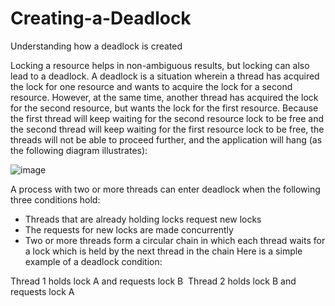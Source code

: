 # Creating-a-Deadlock

Understanding how a deadlock is created

Locking a resource helps in non-ambiguous results, but locking can also lead to a deadlock. A deadlock is a situation wherein a thread has acquired the lock for one resource and wants to acquire the lock for a second resource. However, at the same time, another thread has acquired the lock for the second resource, but wants the lock for the first resource. Because the first thread will keep waiting for the second resource lock to be free and the second thread will keep waiting for the first resource lock to be free, the threads will not be able to proceed further, and the application will hang (as the following diagram illustrates):

![image](https://user-images.githubusercontent.com/96656870/202563778-997fc005-e166-45b0-849d-85d9215ceb36.png)

A process with two or more threads can enter deadlock when the following three conditions hold:
- Threads that are already holding locks request new locks
- The requests for new locks are made concurrently
- Two or more threads form a circular chain in which each thread waits for a lock which is held by the next thread in the chain
Here is a simple example of a deadlock condition:

Thread 1 holds lock A and requests lock B 
Thread 2 holds lock B and requests lock A
